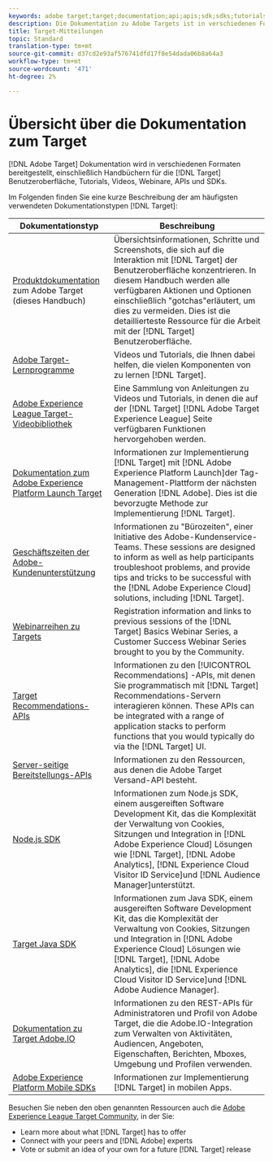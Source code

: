 ```yaml
---
keywords: adobe target;target;documentation;api;apis;sdk;sdks;tutorials;doc;documentation
description: Die Dokumentation zu Adobe Targets ist in verschiedenen Formaten verfügbar, einschließlich Übersichten, Übungen und Handbüchern für die Benutzeroberfläche, SKDs und APIs.
title: Target-Mitteilungen
topic: Standard
translation-type: tm+mt
source-git-commit: d37cd2e93af576741dfd17f8e54dada06b8a64a3
workflow-type: tm+mt
source-wordcount: '471'
ht-degree: 2%

---
```



# Übersicht über die Dokumentation zum Target

[!DNL Adobe Target] Dokumentation wird in verschiedenen Formaten bereitgestellt, einschließlich Handbüchern für die [!DNL Target] Benutzeroberfläche, Tutorials, Videos, Webinare, APIs und SDKs.

Im Folgenden finden Sie eine kurze Beschreibung der am häufigsten verwendeten Dokumentationstypen [!DNL Target]:

| Dokumentationstyp | Beschreibung |
| --- | --- |
| [Produktdokumentation](/help/target-home.md)<br>zum Adobe Target (dieses Handbuch) | Übersichtsinformationen, Schritte und Screenshots, die sich auf die Interaktion mit [!DNL Target] der Benutzeroberfläche konzentrieren. In diesem Handbuch werden alle verfügbaren Aktionen und Optionen einschließlich &quot;gotchas&quot;erläutert, um dies zu vermeiden. Dies ist die detaillierteste Ressource für die Arbeit mit der [!DNL Target] Benutzeroberfläche. |
| [Adobe Target-Lernprogramme](https://docs.adobe.com/content/help/en/target-learn/tutorials/overview.html) | Videos und Tutorials, die Ihnen dabei helfen, die vielen Komponenten von zu lernen [!DNL Target]. |
| [Adobe Experience League Target-Videobibliothek](https://guided.adobe.com/#recommended/solutions/target) | Eine Sammlung von Anleitungen zu Videos und Tutorials, in denen die auf der [!DNL Target] [!DNL Adobe Target Experience League] Seite verfügbaren Funktionen hervorgehoben werden. |
| [Dokumentation zum Adobe Experience Platform Launch Target](/help/c-implementing-target/c-implementing-target-for-client-side-web/how-to-deployatjs/cmp-implementing-target-using-adobe-launch.md) | Informationen zur Implementierung [!DNL Target] mit [!DNL Adobe Experience Platform Launch]der Tag-Management-Plattform der nächsten Generation [!DNL Adobe]. Dies ist die bevorzugte Methode zur Implementierung [!DNL Target]. |
| [Geschäftszeiten der Adobe-Kundenunterstützung](/help/cmp-resources-and-contact-information.md#concept_58EA30379D3B48C4848BA2A8C464A5B7) | Informationen zu &quot;Bürozeiten&quot;, einer Initiative des Adobe-Kundenservice-Teams. These sessions are designed to inform as well as help participants troubleshoot problems, and provide tips and tricks to be successful with the [!DNL Adobe Experience Cloud] solutions, including [!DNL Target]. |
| [Webinarreihen zu Targets](https://landing.adobe.com/acs/2018/na/adobe-target/registration.html) | Registration information and links to previous sessions of the [!DNL Target] Basics Webinar Series, a Customer Success Webinar Series brought to you by the Community. |
| [Target Recommendations-APIs](https://developers.adobetarget.com/api/recommendations/) | Informationen zu den [!UICONTROL Recommendations] -APIs, mit denen Sie programmatisch mit [!DNL Target] Recommendations-Servern interagieren können. These APIs can be integrated with a range of application stacks to perform functions that you would typically do via the [!DNL Target] UI. |
| [Server-seitige Bereitstellungs-APIs](https://developers.adobetarget.com/api/delivery-api/) | Informationen zu den Ressourcen, aus denen die Adobe Target Versand-API besteht. |
| [Node.js SDK](https://github.com/adobe/target-nodejs-sdk) | Informationen zum Node.js SDK, einem ausgereiften Software Development Kit, das die Komplexität der Verwaltung von Cookies, Sitzungen und Integration in [!DNL Adobe Experience Cloud] Lösungen wie [!DNL Target], [!DNL Adobe Analytics], [!DNL Experience Cloud Visitor ID Service]und [!DNL Audience Manager]unterstützt. |
| [Target Java SDK](https://github.com/adobe/target-java-sdk) | Informationen zum Java SDK, einem ausgereiften Software Development Kit, das die Komplexität der Verwaltung von Cookies, Sitzungen und Integration in [!DNL Adobe Experience Cloud] Lösungen wie [!DNL Target], [!DNL Adobe Analytics], die [!DNL Experience Cloud Visitor ID Service]und [!DNL Adobe Audience Manager]. |
| [Dokumentation zu Target Adobe.IO](http://developers.adobetarget.com/api/#introduction) | Informationen zu den REST-APIs für Administratoren und Profil von Adobe Target, die die Adobe.IO-Integration zum Verwalten von Aktivitäten, Audiencen, Angeboten, Eigenschaften, Berichten, Mboxes, Umgebung und Profilen verwenden. |
| [Adobe Experience Platform Mobile SDKs](https://aep-sdks.gitbook.io/docs/using-mobile-extensions/adobe-target) | Informationen zur Implementierung [!DNL Target] in mobilen Apps. |

Besuchen Sie neben den oben genannten Ressourcen auch die [Adobe Experience League Target Community](https://experienceleaguecommunities.adobe.com/t5/adobe-target/ct-p/adobe-target-community), in der Sie:

* Learn more about what [!DNL Target] has to offer
* Connect with your peers and [!DNL Adobe] experts
* Vote or submit an idea of your own for a future [!DNL Target] release